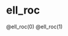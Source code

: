 <!--
link: ./ell_roc.css

@ell_roc

<div class="ell_roc-container">    
    <div class="controls">
        <div class="classifier-selector">
            <label for="classifier-type@0">Выберите тип классификатора:</label>
            <select id="classifier-type@0">
                <option value="real">Реальный классификатор</option>
                <option value="random">Случайный классификатор</option>
                <option value="perfect">Идеальный классификатор</option>
            </select>
        </div>
        
        <div class="slider-container">
            <label for="threshold@0">Порог (b):</label>
            <input type="range" id="threshold@0" min="0" max="1" step="0.01" value="0.5">
            <span id="threshold-value@0" class="slider-value">0.5</span>
        </div>
    </div>
    
    <div class="visualization-container">
        <div class="ellipse-container">
            <canvas id="ellipseCanvas@0" width="350" height="350"></canvas>
        </div>
        <div class="roc-container">
            <canvas id="rocCanvas@0" width="350" height="350"></canvas>
        </div>
    </div>
</div>

<script>
    // Получаем элементы DOM
    const rocCanvas = document.getElementById('rocCanvas@0');
    const rocCtx = rocCanvas.getContext('2d');
    const ellipseCanvas = document.getElementById('ellipseCanvas@0');
    const ellipseCtx = ellipseCanvas.getContext('2d');
    const thresholdSlider = document.getElementById('threshold@0');
    const thresholdValue = document.getElementById('threshold-value@0');
    const classifierType = document.getElementById('classifier-type@0');
    
    // Размеры графика ROC
    const rocPadding = 50;
    const rocWidth = rocCanvas.width - 2 * rocPadding;
    const rocHeight = rocCanvas.height - 2 * rocPadding;
    
    // Конфигурация для эллипса
    const ellipseConfig = {
        real: { angleDeg: 60, sliderMin: -2.4, sliderMax: 2.4, sliderStep: 0.1 },
        random: { angleDeg: 89.99, sliderMin: -7500, sliderMax: 7500, sliderStep: 1000 },
        perfect: { angleDeg: 0, sliderMin: -0.8, sliderMax: 0.8, sliderStep: 0.1 },
        // Цвета
        tpColor: [0, 125, 187],
        fnColor: [255, 170, 79],
        fpColor: [158, 219, 235],
        tnColor: [235, 0, 0],
        a: 1.3,        // ellipse width
        bEllipse: 0.8, // ellipse height
        canvasSize: 350,
        plotRange: 1.5
    };
    
    // Переменные для распределений данных ROC
    let positiveSamples = [];
    let negativeSamples = [];
    
    // Инициализация данных при загрузке страницы
    initializeData();
    
    // Добавляем обработчики событий
    thresholdSlider.addEventListener('input', updateThreshold);
    classifierType.addEventListener('change', function() {
        initializeData();
        updateThreshold();
    });
    
    // Функция инициализации данных
    function initializeData() {
        const selectedType = classifierType.value;
        
        if (selectedType === 'perfect') {
            // Идеальный классификатор: положительные и отрицательные примеры полностью разделены
            positiveSamples = Array.from({length: 100}, () => 0.75 + Math.random() * 0.25);
            negativeSamples = Array.from({length: 100}, () => Math.random() * 0.25);
        } else if (selectedType === 'random') {
            // Случайный классификатор: положительные и отрицательные примеры имеют одинаковое распределение
            positiveSamples = Array.from({length: 100}, () => Math.random());
            negativeSamples = Array.from({length: 100}, () => Math.random());
        } else { // 'real'
            // Реальный классификатор: положительные и отрицательные примеры перекрываются, но имеют разные средние
            positiveSamples = Array.from({length: 100}, () => 
                Math.min(1, Math.max(0, 0.65 + 0.2 * randn())));
            negativeSamples = Array.from({length: 100}, () => 
                Math.min(1, Math.max(0, 0.35 + 0.2 * randn())));
        }
    }
    
    // Функция для генерации нормально распределенных случайных чисел
    function randn() {
        let u = 0, v = 0;
        while (u === 0) u = Math.random();
        while (v === 0) v = Math.random();
        return Math.sqrt(-2.0 * Math.log(u)) * Math.cos(2.0 * Math.PI * v);
    }
    
    // Вычисление точки на ROC кривой для данного порога
    function calculateRocPoint(threshold) {
        const TP = positiveSamples.filter(score => score >= threshold).length;
        const FP = negativeSamples.filter(score => score >= threshold).length;
        const FN = positiveSamples.filter(score => score < threshold).length;
        const TN = negativeSamples.filter(score => score < threshold).length;
        
        const TPR = TP / (TP + FN); // sensitivity
        const FPR = FP / (FP + TN); // 1 - specificity
        
        return { FPR, TPR, TP, FP, FN, TN };
    }
    
    // Вычисление полной ROC кривой
    function calculateRocCurve() {
        const thresholds = [1.01]; // Начинаем с порога выше 1, чтобы получить точку (0,0)
        
        // Создание отсортированного набора уникальных порогов
        const allScores = [...positiveSamples, ...negativeSamples].sort((a, b) => b - a);
        for (let i = 0; i < allScores.length; i++) {
            if (i === 0 || allScores[i] !== allScores[i-1]) {
                thresholds.push(allScores[i]);
            }
        }
        
        thresholds.push(-0.01); // Добавляем порог ниже 0, чтобы получить точку (1,1)
        
        // Вычисление точек ROC кривой
        return thresholds.map(threshold => calculateRocPoint(threshold));
    }
    
    // Функция для рисования ROC кривой
    function drawRocCurve(threshold) {
        // Очистка канваса
        rocCtx.clearRect(0, 0, rocCanvas.width, rocCanvas.height);
        
        // Рисование осей
        rocCtx.lineWidth = 1;
        rocCtx.strokeStyle = '#000';
        rocCtx.beginPath();
        
        // Ось X
        rocCtx.moveTo(rocPadding, rocCanvas.height - rocPadding);
        rocCtx.lineTo(rocCanvas.width - rocPadding, rocCanvas.height - rocPadding);
        // Ось Y
        rocCtx.moveTo(rocPadding, rocCanvas.height - rocPadding);
        rocCtx.lineTo(rocPadding, rocPadding);
        rocCtx.stroke();
        
        // Метки осей
        rocCtx.fillStyle = '#000';
        rocCtx.font = '12px Arial';
        rocCtx.textAlign = 'center';
        
        // Метки оси X
        rocCtx.fillText('1 - Специфичность (FPR)', rocCanvas.width / 2, rocCanvas.height - 10);
        for (let i = 0; i <= 10; i++) {
            const x = rocPadding + (i / 10) * rocWidth;
            rocCtx.beginPath();
            rocCtx.moveTo(x, rocCanvas.height - rocPadding);
            rocCtx.lineTo(x, rocCanvas.height - rocPadding + 5);
            rocCtx.stroke();
            rocCtx.fillText(i / 10, x, rocCanvas.height - rocPadding + 20);
        }
        
        // Метки оси Y
        rocCtx.save();
        rocCtx.translate(15, rocCanvas.height / 2);
        rocCtx.rotate(-Math.PI / 2);
        rocCtx.fillText('Чувствительность (TPR)', 0, 0);
        rocCtx.restore();
        
        for (let i = 0; i <= 10; i++) {
            const y = rocCanvas.height - rocPadding - (i / 10) * rocHeight;
            rocCtx.beginPath();
            rocCtx.moveTo(rocPadding, y);
            rocCtx.lineTo(rocPadding - 5, y);
            rocCtx.stroke();
            rocCtx.textAlign = 'right';
            rocCtx.fillText(i / 10, rocPadding - 10, y + 4);
        }
        
        // Рисование линии случайного классификатора (диагональ)
        rocCtx.beginPath();
        rocCtx.strokeStyle = 'grey';
        rocCtx.setLineDash([5, 3]);
        rocCtx.moveTo(rocPadding, rocCanvas.height - rocPadding);
        rocCtx.lineTo(rocCanvas.width - rocPadding, rocPadding);
        rocCtx.stroke();
        rocCtx.setLineDash([]);
        
        // Вычисление и рисование ROC кривой
        const rocPoints = calculateRocCurve();
        
        rocCtx.beginPath();
        rocCtx.strokeStyle = 'blue';
        rocCtx.lineWidth = 2;
        
        rocPoints.forEach((point, index) => {
            const x = rocPadding + point.FPR * rocWidth;
            const y = rocCanvas.height - rocPadding - point.TPR * rocHeight;
            
            if (index === 0) {
                rocCtx.moveTo(x, y);
            } else {
                rocCtx.lineTo(x, y);
            }
        });
        
        rocCtx.stroke();
        
        // Рисование текущей точки на ROC кривой для выбранного порога
        const currentPoint = calculateRocPoint(threshold);
        
        const x = rocPadding + currentPoint.FPR * rocWidth;
        const y = rocCanvas.height - rocPadding - currentPoint.TPR * rocHeight;
        
        rocCtx.beginPath();
        rocCtx.fillStyle = 'red';
        rocCtx.arc(x, y, 6, 0, 2 * Math.PI);
        rocCtx.fill();
        
        // Вычисление и отображение AUC (площади под кривой)
        const auc = calculateAUC(rocPoints);
        rocCtx.fillStyle = '#000';
        rocCtx.textAlign = 'right';
        rocCtx.fillText(`AUC: ${auc.toFixed(3)}`, rocCanvas.width - rocPadding, rocPadding - 10);
        
        // Отображение текущих координат точки
        rocCtx.fillText(`Текущая точка: (${currentPoint.FPR.toFixed(2)}, ${currentPoint.TPR.toFixed(2)})`, 
                    rocCanvas.width - rocPadding, rocPadding - 30);
        
        // Отображение текущих TPR и FPR значений
        rocCtx.textAlign = 'left';
        rocCtx.fillText(`TPR: ${currentPoint.TPR.toFixed(3)}`, rocPadding + 10, rocPadding - 10);
        rocCtx.fillText(`FPR: ${currentPoint.FPR.toFixed(3)}`, rocPadding + 10, rocPadding - 30);
        
        // Показать текущие значения TP, FP, TN, FN
        rocCtx.textAlign = 'left';
        rocCtx.fillText(`TP: ${currentPoint.TP}`, rocPadding + 10, rocPadding - 50);
        rocCtx.fillText(`FP: ${currentPoint.FP}`, rocPadding + 10, rocPadding - 70);
        rocCtx.fillText(`TN: ${currentPoint.TN}`, rocPadding + 120, rocPadding - 50);
        rocCtx.fillText(`FN: ${currentPoint.FN}`, rocPadding + 120, rocPadding - 70);
        
        return currentPoint;
    }
    
    // Вычисление площади под ROC кривой (AUC)
    function calculateAUC(rocPoints) {
        let auc = 0;
        for (let i = 1; i < rocPoints.length; i++) {
            // Метод трапеций для вычисления AUC
            const width = rocPoints[i].FPR - rocPoints[i-1].FPR;
            const height = (rocPoints[i].TPR + rocPoints[i-1].TPR) / 2;
            auc += width * height;
        }
        return auc;
    }
    
    // Функция для рисования эллипса с разделяющей линией
    function drawEllipse(normalizedThreshold) {
        const selectedType = classifierType.value;
        const config = ellipseConfig[selectedType];
        const canvasSize = ellipseConfig.canvasSize;
        
        // Преобразование нормализованного порога (0-1) в значение для эллипса
        let addValue;
        if (selectedType == 'perfect' && normalizedThreshold >= 0.25 && normalizedThreshold <= 0.75) {
            addValue = 0;
        }
        else {
            addValue = config.sliderMin + normalizedThreshold * (config.sliderMax - config.sliderMin);
        }
        const add = addValue;
        
        // Очистка canvas
        ellipseCtx.clearRect(0, 0, canvasSize, canvasSize);
        
        // Масштаб для преобразования координат данных в пиксели
        const scale = canvasSize / (2 * ellipseConfig.plotRange);
        
        // Вычисление параметров
        const theta = config.angleDeg * Math.PI / 180;
        const slope = Math.tan(theta);
        
        // Создаем внеэкранный canvas для манипуляции пикселями
        const pixelCanvas = document.createElement('canvas');
        pixelCanvas.width = canvasSize;
        pixelCanvas.height = canvasSize;
        const pixelCtx = pixelCanvas.getContext('2d');
        const imageData = pixelCtx.createImageData(canvasSize, canvasSize);
        const data = imageData.data;
        
        // Функции для преобразования координат
        function toPixelX(x) {
            return (x + ellipseConfig.plotRange) * scale;
        }

        function toPixelY(y) {
            return canvasSize - (y + ellipseConfig.plotRange) * scale;
        }
        
        // Выборка точек и раскрашивание секторов
        for (let i = 0; i < canvasSize; i++) {
            for (let j = 0; j < canvasSize; j++) {
                // Преобразование пикселя в координаты данных
                const x = (i / scale) - ellipseConfig.plotRange;
                const y = ellipseConfig.plotRange - (j / scale);
                
                // Проверка, находится ли точка внутри эллипса
                const inEllipse = (x*x)/(ellipseConfig.a*ellipseConfig.a) + (y*y)/(ellipseConfig.bEllipse*ellipseConfig.bEllipse) <= 1;
                
                if (inEllipse) {
                    const idx = (j * canvasSize + i) * 4;
                    
                    // Определение сектора
                    if (y < 0 && y > slope * x + add) {
                        // FP сектор
                        data[idx] = ellipseConfig.fpColor[0];
                        data[idx+1] = ellipseConfig.fpColor[1];
                        data[idx+2] = ellipseConfig.fpColor[2];
                    } else if (y > 0 && y > slope * x + add) {
                        // TP сектор
                        data[idx] = ellipseConfig.tpColor[0];
                        data[idx+1] = ellipseConfig.tpColor[1];
                        data[idx+2] = ellipseConfig.tpColor[2];
                    } else if (y < 0 && y < slope * x + add) {
                        // TN сектор
                        data[idx] = ellipseConfig.tnColor[0];
                        data[idx+1] = ellipseConfig.tnColor[1];
                        data[idx+2] = ellipseConfig.tnColor[2];
                    } else if (y > 0 && y < slope * x + add) {
                        // FN сектор
                        data[idx] = ellipseConfig.fnColor[0];
                        data[idx+1] = ellipseConfig.fnColor[1];
                        data[idx+2] = ellipseConfig.fnColor[2];
                    }
                    data[idx+3] = 255; // Alpha channel
                }
            }
        }
        
        // Возвращаем пиксельные данные обратно на внеэкранный canvas
        pixelCtx.putImageData(imageData, 0, 0);
        
        // Рисуем внеэкранный canvas на основной canvas
        ellipseCtx.drawImage(pixelCanvas, 0, 0);
        
        // Рисуем контур эллипса
        ellipseCtx.beginPath();
        ellipseCtx.ellipse(
            toPixelX(0), 
            toPixelY(0), 
            ellipseConfig.a * scale, 
            ellipseConfig.bEllipse * scale, 
            0, 0, 2 * Math.PI
        );
        ellipseCtx.strokeStyle = 'white';
        ellipseCtx.lineWidth = 2;
        ellipseCtx.stroke();
        
        // Рисуем разделяющую линию
        ellipseCtx.beginPath();
        const x1 = -ellipseConfig.plotRange;
        const y1 = slope * x1 + add;
        const x2 = ellipseConfig.plotRange;
        const y2 = slope * x2 + add;
        ellipseCtx.moveTo(toPixelX(x1), toPixelY(y1));
        ellipseCtx.lineTo(toPixelX(x2), toPixelY(y2));
        ellipseCtx.strokeStyle = 'black';
        ellipseCtx.lineWidth = 3;
        ellipseCtx.stroke();
        
        // Добавляем метки секторов
        function calculateSectorCenter(sectorType) {
            let xSum = 0, ySum = 0, count = 0;
            const step = 0.02;
            
            for (let x = -ellipseConfig.a; x <= ellipseConfig.a; x += step) {
                for (let y = -ellipseConfig.bEllipse; y <= ellipseConfig.bEllipse; y += step) {
                    if ((x*x)/(ellipseConfig.a*ellipseConfig.a) + (y*y)/(ellipseConfig.bEllipse*ellipseConfig.bEllipse) <= 1) {
                        let isInSector = false;
                        
                        if (sectorType === 'TP' && y > 0 && y > slope * x + add) {
                            isInSector = true;
                        } else if (sectorType === 'FN' && y > 0 && y < slope * x + add) {
                            isInSector = true;
                        } else if (sectorType === 'FP' && y < 0 && y > slope * x + add) {
                            isInSector = true;
                        } else if (sectorType === 'TN' && y < 0 && y < slope * x + add) {
                            isInSector = true;
                        }
                        
                        if (isInSector) {
                            xSum += x;
                            ySum += y;
                            count++;
                        }
                    }
                }
            }
            
            if (count > 0) {
                return [xSum / count, ySum / count];
            }
            return null;
        }
        
        // Добавляем метки для каждого сектора
        const tpCenter = calculateSectorCenter('TP');
        const fnCenter = calculateSectorCenter('FN');
        const fpCenter = calculateSectorCenter('FP');
        const tnCenter = calculateSectorCenter('TN');
        
        ellipseCtx.font = 'bold 20px Arial';
        ellipseCtx.textAlign = 'center';
        ellipseCtx.textBaseline = 'middle';
        ellipseCtx.fillStyle = 'white';
        
        if (tpCenter) ellipseCtx.fillText("TP", toPixelX(tpCenter[0]), toPixelY(tpCenter[1]));
        if (fnCenter) ellipseCtx.fillText("FN", toPixelX(fnCenter[0]), toPixelY(fnCenter[1]));
        if (fpCenter) ellipseCtx.fillText("FP", toPixelX(fpCenter[0]), toPixelY(fpCenter[1]));
        if (tnCenter) ellipseCtx.fillText("TN", toPixelX(tnCenter[0]), toPixelY(tnCenter[1]));
    }
    
    // Обновление визуализации при изменении порога
    function updateThreshold() {
        const threshold = parseFloat(thresholdSlider.value);
        thresholdValue.textContent = threshold.toFixed(2);
        
        // Обновление ROC-кривой
        const currentPoint = drawRocCurve(threshold);
        
        // Обновление эллипса
        drawEllipse(threshold);
    }
    
    // Инициализация визуализации
    updateThreshold();
</script>
@end
-->

# ell_roc

@ell_roc(0)
@ell_roc(1)